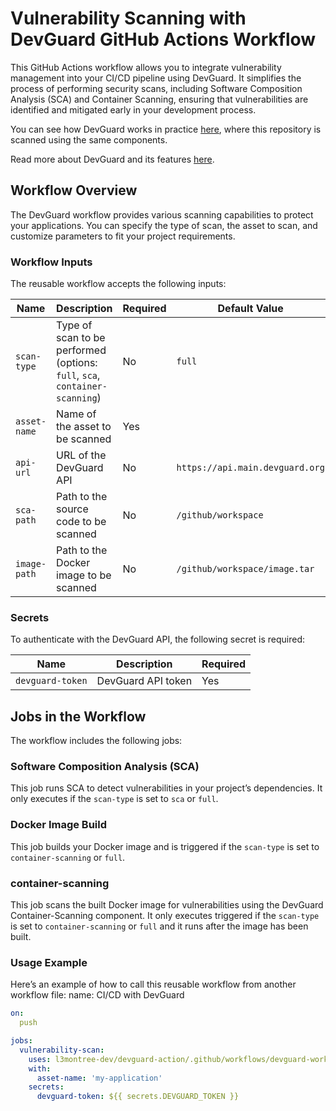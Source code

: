 # Vulnerability Scanning with DevGuard GitHub Actions Workflow

This GitHub Actions workflow allows you to integrate vulnerability management into your CI/CD pipeline using DevGuard. It simplifies the process of performing security scans, including Software Composition Analysis (SCA) and Container Scanning, ensuring that vulnerabilities are identified and mitigated early in your development process.

You can see how DevGuard works in practice [here](https://main.devguard.org/l3montree-cybersecurity/projects/devguard-pipeline/assets/devguard-pipeline), where this repository is scanned using the same components.

Read more about DevGuard and its features [here](https://github.com/l3montree-dev/devguard).

## Workflow Overview

The DevGuard workflow provides various scanning capabilities to protect your applications. You can specify the type of scan, the asset to scan, and customize parameters to fit your project requirements.

### Workflow Inputs

The reusable workflow accepts the following inputs:

| Name        | Description                                           | Required | Default Value                                |
|-------------|-------------------------------------------------------|----------|----------------------------------------------|
| `scan-type` | Type of scan to be performed (options: `full`, `sca`, `container-scanning`) | No      | `full`                                       |
| `asset-name`| Name of the asset to be scanned                      | Yes      |                                              |
| `api-url`   | URL of the DevGuard API                               | No       | `https://api.main.devguard.org`             |
| `sca-path`  | Path to the source code to be scanned                 | No       | `/github/workspace`                          |
| `image-path`| Path to the Docker image to be scanned                 | No       | `/github/workspace/image.tar`                |

### Secrets

To authenticate with the DevGuard API, the following secret is required:

| Name              | Description                          | Required |
|-------------------|--------------------------------------|----------|
| `devguard-token`  | DevGuard API token                   | Yes      |

## Jobs in the Workflow

The workflow includes the following jobs:

### Software Composition Analysis (SCA)

This job runs SCA to detect vulnerabilities in your project’s dependencies. It only executes if the `scan-type` is set to `sca` or `full`.

### Docker Image Build
This job builds your Docker image and is triggered if the `scan-type` is set to `container-scanning` or `full`.

### container-scanning
This job scans the built Docker image for vulnerabilities using the DevGuard Container-Scanning component. It only executes triggered if the `scan-type` is set to `container-scanning` or `full` and it runs after the image has been built.

### Usage Example
Here’s an example of how to call this reusable workflow from another workflow file:
name: CI/CD with DevGuard
```yaml
on:
  push

jobs:
  vulnerability-scan:
    uses: l3montree-dev/devguard-action/.github/workflows/devguard-workflow.yml@main
    with:
      asset-name: 'my-application'
    secrets:
      devguard-token: ${{ secrets.DEVGUARD_TOKEN }}
```      
